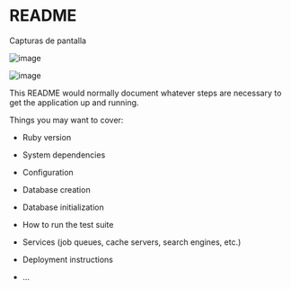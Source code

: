 # README

Capturas de pantalla

![image](https://user-images.githubusercontent.com/71106768/111055785-1dfc6200-8458-11eb-9415-536ce61e4ae0.png)

![image](https://user-images.githubusercontent.com/71106768/111055799-47b58900-8458-11eb-8621-80018694ebb6.png)



This README would normally document whatever steps are necessary to get the
application up and running.

Things you may want to cover:

* Ruby version

* System dependencies

* Configuration

* Database creation

* Database initialization

* How to run the test suite

* Services (job queues, cache servers, search engines, etc.)

* Deployment instructions

* ...
